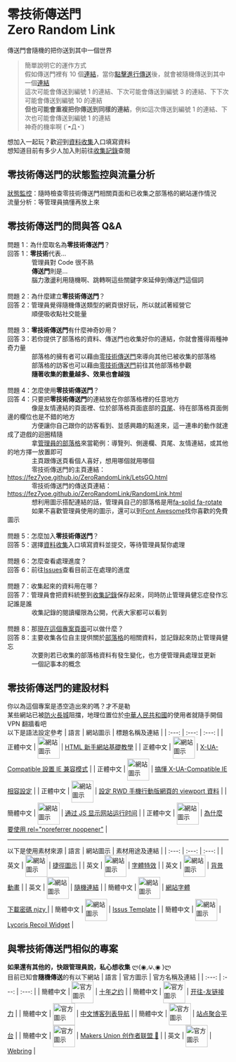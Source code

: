# 零技術傳送門<br>Zero Random Link
傳送門會隨機的把你送到其中一個世界
> 簡單說明它的運作方式<br>
> 假如傳送門裡有 10 個[連結](https://zh.wikipedia.org/zh-tw/%E7%BB%9F%E4%B8%80%E8%B5%84%E6%BA%90%E5%AE%9A%E4%BD%8D%E7%AC%A6)，當你[點擊進行傳送](https://fez7yoe.github.io/ZeroRandomLink/LetsGO.html)後，就會被隨機傳送到其中一個[連結](https://zh.wikipedia.org/zh-tw/%E7%BB%9F%E4%B8%80%E8%B5%84%E6%BA%90%E5%AE%9A%E4%BD%8D%E7%AC%A6)<br>
> 這次可能會傳送到編號 1 的連結、下次可能會傳送到編號 3 的連結、下下次可能會傳送到編號 10 的連結<br>
> **但也可能會重複把你傳送到同樣的連結**，例如這次傳送到編號 1 的連結、下次也可能會傳送到編號 1 的連結<br>
> 神奇的機率啊 (´◓Д◔`)<br>

想加入一起玩？歡迎到[資料收集](https://github.com/fez7yoe/ZeroRandomLink/issues/new/choose)入口填寫資料<br>
想知道目前有多少人加入則前往[收集記錄](https://github.com/fez7yoe/ZeroRandomLink/blob/main/BlogLog.md)查閱
## 零技術傳送門的狀態監控與流量分析
[狀態監控](https://zerorandomlink.fez7yoe.repl.co/status/page)：隨時檢查零技術傳送門相關頁面和已收集之部落格的網站運作情況<br>
流量分析：等管理員搞懂再放上來
## 零技術傳送門的問與答 Q&A
問題 1：為什麼取名為**零技術傳送門**？<br>
回答 1：**零技術**代表...<br>
&nbsp;&nbsp;&nbsp;&nbsp;&nbsp;&nbsp;&nbsp;&nbsp;&nbsp;&nbsp;&nbsp;&nbsp;&nbsp;&nbsp;管理員對 Code 很不熟<br>
&nbsp;&nbsp;&nbsp;&nbsp;&nbsp;&nbsp;&nbsp;&nbsp;&nbsp;&nbsp;&nbsp;&nbsp;&nbsp;&nbsp;**傳送門**則是...<br>
&nbsp;&nbsp;&nbsp;&nbsp;&nbsp;&nbsp;&nbsp;&nbsp;&nbsp;&nbsp;&nbsp;&nbsp;&nbsp;&nbsp;腦力激盪利用隨機啊、跳轉啊這些關鍵字來延伸到傳送門這個詞<br>
<br>
問題 2：為什麼建立**零技術傳送門**？<br>
回答 2：管理員覺得隨機傳送類型的網頁很好玩，所以就試著經營它<br>
&nbsp;&nbsp;&nbsp;&nbsp;&nbsp;&nbsp;&nbsp;&nbsp;&nbsp;&nbsp;&nbsp;&nbsp;&nbsp;&nbsp;順便吸收點社交能量<br>
<br>
問題 3：**零技術傳送門**有什麼神奇妙用？<br>
回答 3：若你提供了部落格的資料、傳送門也收集好你的連結，你就會獲得兩種神奇力量<br>
&nbsp;&nbsp;&nbsp;&nbsp;&nbsp;&nbsp;&nbsp;&nbsp;&nbsp;&nbsp;&nbsp;&nbsp;&nbsp;&nbsp;部落格的擁有者可以藉由[零技術傳送門](https://fez7yoe.github.io/ZeroRandomLink/LetsGO.html)來導向其他已被收集的部落格<br>
&nbsp;&nbsp;&nbsp;&nbsp;&nbsp;&nbsp;&nbsp;&nbsp;&nbsp;&nbsp;&nbsp;&nbsp;&nbsp;&nbsp;部落格的訪客也可以藉由[零技術傳送門](https://fez7yoe.github.io/ZeroRandomLink/LetsGO.html)前往其他部落格參觀<br>
&nbsp;&nbsp;&nbsp;&nbsp;&nbsp;&nbsp;&nbsp;&nbsp;&nbsp;&nbsp;&nbsp;&nbsp;&nbsp;&nbsp;**隨著收集的數量越多、效果也會越強**<br>
<br>
問題 4：怎麼使用**零技術傳送門**？<br>
回答 4：只要把**零技術傳送門**的連結放在你部落格裡的任意地方<br>
&nbsp;&nbsp;&nbsp;&nbsp;&nbsp;&nbsp;&nbsp;&nbsp;&nbsp;&nbsp;&nbsp;&nbsp;&nbsp;&nbsp;像是友情連結的頁面裡、位於部落格頁面底部的[頁尾](https://www.cadiis.com.tw/blog/must-know-proper-noun-of-web-design#linktofooter)、待在部落格頁面側邊的欄位也是不錯的地方<br>
&nbsp;&nbsp;&nbsp;&nbsp;&nbsp;&nbsp;&nbsp;&nbsp;&nbsp;&nbsp;&nbsp;&nbsp;&nbsp;&nbsp;方便讓你自己跟你的訪客看到、並感興趣的點進來，這一連串的動作就達成了遊戲的迴圈精隨<br>
&nbsp;&nbsp;&nbsp;&nbsp;&nbsp;&nbsp;&nbsp;&nbsp;&nbsp;&nbsp;&nbsp;&nbsp;&nbsp;&nbsp;拿[管理員的部落格](https://fez7yoe.github.io)來當範例：導覽列、側邊欄、頁尾、友情連結，或其他的地方擇一放置即可<br>
&nbsp;&nbsp;&nbsp;&nbsp;&nbsp;&nbsp;&nbsp;&nbsp;&nbsp;&nbsp;&nbsp;&nbsp;&nbsp;&nbsp;主頁跟傳送頁看個人喜好，想用哪個就用哪個<br>
&nbsp;&nbsp;&nbsp;&nbsp;&nbsp;&nbsp;&nbsp;&nbsp;&nbsp;&nbsp;&nbsp;&nbsp;&nbsp;&nbsp;零技術傳送門的主頁連結：https://fez7yoe.github.io/ZeroRandomLink/LetsGO.html<br>
&nbsp;&nbsp;&nbsp;&nbsp;&nbsp;&nbsp;&nbsp;&nbsp;&nbsp;&nbsp;&nbsp;&nbsp;&nbsp;&nbsp;零技術傳送門的傳送頁連結：https://fez7yoe.github.io/ZeroRandomLink/RandomLink.html<br>
&nbsp;&nbsp;&nbsp;&nbsp;&nbsp;&nbsp;&nbsp;&nbsp;&nbsp;&nbsp;&nbsp;&nbsp;&nbsp;&nbsp;想利用圖示搭配連結的話，管理員自己的部落格是用[fa-solid fa-rotate](https://fontawesome.com/icons/rotate?s=solid&f=classic)<br>
&nbsp;&nbsp;&nbsp;&nbsp;&nbsp;&nbsp;&nbsp;&nbsp;&nbsp;&nbsp;&nbsp;&nbsp;&nbsp;&nbsp;如果不喜歡管理員使用的圖示，還可以到[Font Awesome](https://fontawesome.com/search?o=r&m=free)找你喜歡的免費圖示<br>
<br>
問題 5：怎麼加入**零技術傳送門**？<br>
回答 5：選擇[資料收集](https://github.com/fez7yoe/ZeroRandomLink/issues/new/choose)入口填寫資料並提交，等待管理員幫你處理<br>
<br>
問題 6：怎麼查看處理進度？<br>
回答 6：前往[Issues](https://github.com/fez7yoe/ZeroRandomLink/issues)查看目前正在處理的進度<br>
<br>
問題 7：收集起來的資料用在哪？<br>
回答 7：管理員會把資料統整到[收集記錄](https://github.com/fez7yoe/ZeroRandomLink/blob/main/BlogLog.md)保存起來，同時防止管理員健忘症發作忘記誰是誰<br>
&nbsp;&nbsp;&nbsp;&nbsp;&nbsp;&nbsp;&nbsp;&nbsp;&nbsp;&nbsp;&nbsp;&nbsp;&nbsp;&nbsp;收集記錄的閱讀權限為公開，代表大家都可以看到<br>
<br>
問題 8：那[現在這個專案頁面](https://github.com/fez7yoe/ZeroRandomLink)可以做什麼？<br>
回答 8：主要收集各位自主提供關於[部落格](https://zh.m.wikipedia.org/zh-tw/%E7%B6%B2%E8%AA%8C)的相關資料，並記錄起來防止管理員健忘<br>
&nbsp;&nbsp;&nbsp;&nbsp;&nbsp;&nbsp;&nbsp;&nbsp;&nbsp;&nbsp;&nbsp;&nbsp;&nbsp;&nbsp;次要則若已收集的部落格資料有發生變化，也方便管理員處理並更新<br>
&nbsp;&nbsp;&nbsp;&nbsp;&nbsp;&nbsp;&nbsp;&nbsp;&nbsp;&nbsp;&nbsp;&nbsp;&nbsp;&nbsp;一個記事本的概念<br>
## 零技術傳送門的建設材料
你以為這個專案是憑空造出來的嗎？才不是勒<br>
某些網站已被[防火長城](https://zh.wikipedia.org/zh-tw/%E9%98%B2%E7%81%AB%E9%95%BF%E5%9F%8E)阻擋，地理位置位於[中華人民共和國](https://zh.wikipedia.org/zh-tw/%E4%B8%AD%E5%8D%8E%E4%BA%BA%E6%B0%91%E5%85%B1%E5%92%8C%E5%9B%BD)的使用者就隨手開個 VPN 翻牆看吧<br>
以下是語法設定參考
| 語言 | 網站圖示 | 標題名稱及連結 |
| :---: | :---: | :---: |
| 正體中文 | <img src="https://progressbar.tw/assets/icons/ms-icon-144x144-91f3810843503ce7a69429b8ee6f4e38872d9c3ff255ca7cd3e72746cd1b2b1b.png" width = "50" height = "50" alt="網站圖示" align="center" valign="center"> | [HTML 新手網站基礎教學](https://progressbar.tw/serials/5) |
| 正體中文 | <img src="https://atung.iblog.tw/wp-content/uploads/2020/06/icon_pixnet.jpg" width = "50" height = "50" alt="網站圖示" align="center" valign="center"> | [X-UA-Compatible 設置 IE 兼容模式](https://injerry.pixnet.net/blog/post/57042465) |
| 正體中文 | <img src="https://blog.darkthread.net/img/icon512x512.png" width = "50" height = "50" alt="網站圖示" align="center" valign="center"> | [搞懂 X-UA-Compatible IE 相容設定](https://blog.darkthread.net/blog/x-ua-compatible-setting) |
| 正體中文 | <img src="https://www.fooish.com/favicon.ico" width = "50" height = "50" alt="網站圖示" align="center" valign="center"> | [設定 RWD 手機行動版網頁的 viewport 資料](https://www.fooish.com/html/meta-viewport.html) |
| 簡體中文 | <img src="https://fh-imgs-enterprise-g01.cos.ymzsl.cn/6300ace22e00b.png" width = "50" height = "50" alt="網站圖示" align="center" valign="center"> | [通过 JS 显示网站运行时间](https://www.smalljun.com/archives/%E9%80%9A%E8%BF%87js%E6%98%BE%E7%A4%BA%E7%BD%91%E7%AB%99%E8%BF%90%E8%A1%8C%E6%97%B6%E9%97%B4.html) |
| 正體中文 | <img src="https://pjchender.dev/img/pjchender.png" width = "50" height = "50" alt="網站圖示" align="center" valign="center"> | [為什麼要使用 rel="noreferrer noopener"](https://pjchender.blogspot.com/2020/05/relnoreferrer-targetblank.html) |
***
以下是使用素材來源
| 語言 | 網站圖示 | 素材用途及連結 |
| :---: | :---: | :---: |
| 英文 | <img src="https://media.flaticon.com/dist/min/img/apple-icon-152x152-precomposed.png" width = "50" height = "50" alt="網站圖示" align="center" valign="center"> | [捷徑圖示](https://www.flaticon.com/free-icon/exchange_5791562?related_id=5791562&origin=search) |
| 英文 | <img src="https://cpwebassets.codepen.io/assets/favicon/apple-touch-icon-5ae1a0698dcc2402e9712f7d01ed509a57814f994c660df9f7a952f3060705ee.png" width = "50" height = "50" alt="網站圖示" align="center" valign="center"> | [字體特效](https://codepen.io/team/css-tricks/pen/xxPOgmZ) |
| 英文 | <img src="https://cpwebassets.codepen.io/assets/favicon/apple-touch-icon-5ae1a0698dcc2402e9712f7d01ed509a57814f994c660df9f7a952f3060705ee.png" width = "50" height = "50" alt="網站圖示" align="center" valign="center"> | [背景動畫](https://codepen.io/ElHalWaNY/pen/zKRQGx) |
| 英文 | <img src="https://images.squarespace-cdn.com/content/v1/50eca855e4b0939ae8bb12d9/1381006470272-AJCDIBP37RWH3OCJIYBV/favicon.ico" width = "50" height = "50" alt="網站圖示" align="center" valign="center"> | [隨機連結](https://learninginhand.com/blog/random-messages-and-links) |
| 簡體中文 | <img src="https://res.wx.qq.com/a/wx_fed/assets/res/OTE0YTAw.png" width = "50" height = "50" alt="網站圖示" align="center" valign="center"> | [網站字體](https://mp.weixin.qq.com/s/t_00phJay2v8CwQh0UwufA)<br>[下載密碼 njzy ](https://njzybaby.lanzoui.com/b07sle58j) |
| 簡體中文 | <img src="https://raw.githubusercontent.com/travellings-link/travellings/master/assets/favicon.png" width = "50" height = "50" alt="網站圖示" align="center" valign="center"> | [ Issus Template](https://github.com/travellings-link/travellings) |
| 簡體中文 | <img src="https://cdn.dsrkafuu.net/favicon/favicon.ico" width = "50" height = "50" alt="網站圖示" align="center" valign="center"> | [Lycoris Recoil Widget](https://github.com/dsrkafuu/sakana-widget) |
## 與零技術傳送門相似的專案
**如果還有其他的，快跟管理員說，私心想收集** ლ(◉◞౪◟◉ )ლ<br>
目前已知會**隨機傳送**的有以下網站
| 語言 | 官方圖示 | 官方名稱及連結 |
| :---: | :---: | :---: |
| 簡體中文 | <img src="https://www.foreverblog.cn/favicon.ico" width = "50" height = "50" alt="官方圖示" align="center" valign="center"> | [十年之约](https://www.foreverblog.cn) |
| 簡體中文 | <img src="https://raw.githubusercontent.com/travellings-link/travellings/master/assets/favicon.png" width = "50" height = "50" alt="官方圖示" align="center" valign="center"> | [开往-友链接力](https://github.com/travellings-link/travellings) |
| 簡體中文 | <img src="https://zhblogs.ohyee.cc/apple-touch-icon.png" width = "50" height = "50" alt="官方圖示" align="center" valign="center"> | [中文博客列表导航](https://zhblogs.ohyee.cc) |
| 簡體中文 | <img src="https://bucker-for-sae.oss-cn-hangzhou.aliyuncs.com/sitesImages/82486042.jpg" width = "50" height = "50" alt="官方圖示" align="center" valign="center"> | [站点聚合平台](http://sites.link) |
| 簡體中文 | <img src="https://union.zhaodao.ai/icon.black.svg" width = "50" height = "50" alt="官方圖示" align="center" valign="center"> | [Makers Union 创作者联盟 💍](https://github.com/zhaodaoai/Makers-Union) |
| 英文 | <img src="https://webring.xxiivv.com/icon.black.svg" width = "50" height = "50" alt="官方圖示" align="center" valign="center"> | [Webring](https://github.com/XXIIVV/webring) |
